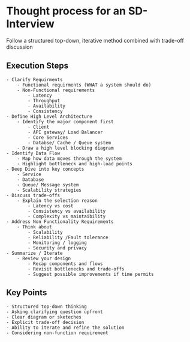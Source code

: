 # Thought process for an SD-Interview 
Follow a structured top-down, iterative method combined with trade-off discussion
## Execution Steps
    - Clarify Requirments
        - Functional requirments (WHAT a system should do)
        - Non-Functional requirements
            - Latency
            - Throughput
            - Availability
            - Consistency
    - Define High Level Architecture
        - Identify the major component first
            - Client
            - API gateway/ Load Balancer
            - Core Services
            - Databse/ Cache / Queue system
        - Draw a high level blocking diagram
    - Identify Data Flow
        - Map how data moves through the system
        - Highlight bottleneck and high-load points
    - Deep Dive into key concepts
        - Service
        - Database
        - Queue/ Message system
        - Scalability strategies
    - Discuss trade-offs
        - Explain the selection reason
            - Latency vs cost
            - Consistency vs availability
            - Complexity vs maintaibility
    - Address Non Functionality Requirements
        - Think about
            - Scalability
            - Reliability /Fault tolerance
            - Monitoring / logging
            - Security and privacy
    - Summarize / Iterate
        - Review your design
            - Recap components and flows
            - Revisit bottlenecks and trade-offs
            - Suggest possible improvements if time permits
## Key Points
    - Structured top-down thinking
    - Asking clarifying question upfront
    - Clear diagram or sketeches
    - Explicit trade-off decision
    - Ability to iterate and refine the solution
    - Considering non-function requirement


    